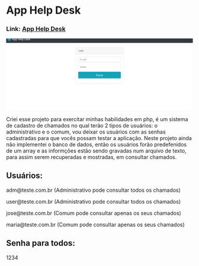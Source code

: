 # App Help Desk
### Link: <a href="https://www.w3schools.com" target="_blank">App Help Desk</a>
<img src="./gif/help_desk.gif">
<p> Criei esse projeto para exercitar minhas habilidades em php, é um sistema de cadastro de chamados no qual terão 2 tipos de usuários:
o administrativo e o comum, vou deixar os usuários com as senhas cadastradas para que vocês possam testar a aplicação. Neste projeto ainda não implementei o banco de dados,
então os usuários forão predefenidos de um array e as informções estão sendo gravadas num arquivo de texto, para assim serem recuperadas e mostradas, em consultar chamados.
</p>

## Usuários:
<p>adm@teste.com.br (Administrativo pode consultar todos os chamados)</p>
<p>user@teste.com.br (Administrativo pode consultar todos os chamados)</p>
<p>jose@teste.com.br (Comum pode consultar apenas os seus chamados)</p>
<p>maria@teste.com.br (Comum pode consultar apenas os seus chamados)</p>

## Senha para todos:
<p>1234</p>

